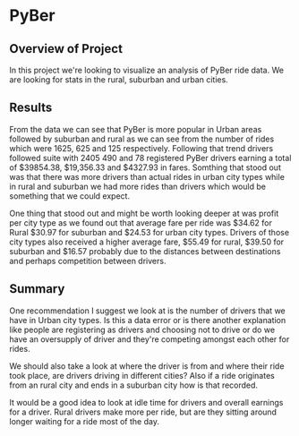 # PyBer

## Overview of Project
In this project we're looking to visualize an analysis of PyBer ride data. We
are looking for stats in the rural, suburban and urban cities.

## Results
From the data we can see that PyBer is more popular in Urban areas followed by
suburban and rural as we can see from the number of rides which were 1625, 625 and
125 respectively. Following that trend drivers followed suite with 2405 490 and
78 registered PyBer drivers earning a total of $39854.38, $19,356.33 and $4327.93
in fares. Somthing that stood out was that there was more drivers than actual rides
in urban city types while in rural and suburban we had more rides than drivers which
would be something that we could expect.

One thing that stood out and might be worth looking deeper at was profit per city
type as we found out that average fare per ride was $34.62 for Rural $30.97 for
suburban and $24.53 for urban city types. Drivers of those city types also received
a higher average fare, $55.49 for rural, $39.50 for suburban and $16.57 probably
due to the distances between destinations and perhaps competition between drivers.


## Summary

One recommendation I suggest we look at is the number of drivers that we have in
Urban city types. Is this a data error or is there another explanation like people
are registering as drivers and choosing not to drive or do we have an oversupply of
driver and they're competing amongst each other for rides.

We should also take a look at where the driver is from and where their ride took
place, are drivers driving in different cities? Also if a ride originates from an
rural city and ends in a suburban city how is that recorded.

It would be a good idea to look at idle time for drivers and overall earnings
for a driver. Rural drivers make more per ride, but are they sitting around longer
waiting for a ride most of the day.
